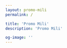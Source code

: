 ```yaml
---
layout: promo-mili
permalink: /

title: 'Promo Mili'
description: 'Promo Mili'

og-image: ''
---
```

